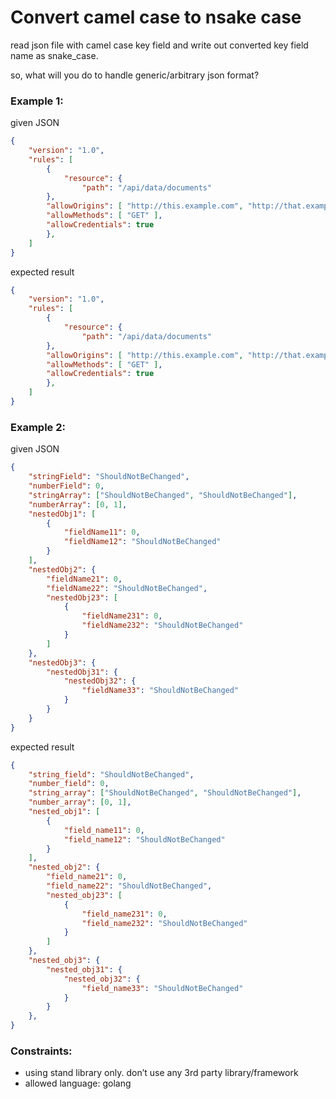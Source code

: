 # Convert camel case to nsake case

read json file with camel case key field and write out converted key field name as snake_case.  

so, what will you do to handle generic/arbitrary json format?  

### Example 1:

given JSON
```JSON
{
    "version": "1.0",
    "rules": [
        {
            "resource": {
                "path": "/api/data/documents"
        },
        "allowOrigins": [ "http://this.example.com", "http://that.example.com" ],
        "allowMethods": [ "GET" ],
        "allowCredentials": true
        },
    ]
}
```

expected result
```JSON
{
    "version": "1.0",
    "rules": [
        {
            "resource": {
                "path": "/api/data/documents"
        },
        "allowOrigins": [ "http://this.example.com", "http://that.example.com" ],
        "allowMethods": [ "GET" ],
        "allowCredentials": true
        },
    ]
}
```

### Example 2:

given JSON
```JSON
{
    "stringField": "ShouldNotBeChanged",
    "numberField": 0,
    "stringArray": ["ShouldNotBeChanged", "ShouldNotBeChanged"],
    "numberArray": [0, 1],
    "nestedObj1": [
        {
            "fieldName11": 0,
            "fieldName12": "ShouldNotBeChanged"
        }
    ],
    "nestedObj2": {
        "fieldName21": 0,
        "fieldName22": "ShouldNotBeChanged",
        "nestedObj23": [
            {
                "fieldName231": 0,
                "fieldName232": "ShouldNotBeChanged"
            }
        ]
    },
    "nestedObj3": {
        "nestedObj31": {
            "nestedObj32": {
                "fieldName33": "ShouldNotBeChanged"
            }
        }
    }
}
```

expected result
```JSON
{
    "string_field": "ShouldNotBeChanged",
    "number_field": 0,
    "string_array": ["ShouldNotBeChanged", "ShouldNotBeChanged"],
    "number_array": [0, 1],
    "nested_obj1": [
        {
            "field_name11": 0,
            "field_name12": "ShouldNotBeChanged"
        }
    ],
    "nested_obj2": {
        "field_name21": 0,
        "field_name22": "ShouldNotBeChanged",
        "nested_obj23": [
            {
                "field_name231": 0,
                "field_name232": "ShouldNotBeChanged"
            }
        ]
    },
    "nested_obj3": {
        "nested_obj31": {
            "nested_obj32": {
                "field_name33": "ShouldNotBeChanged"
            }
        }
    },
}
```

### Constraints:

- using stand library only. don’t use any 3rd party library/framework
- allowed language: golang